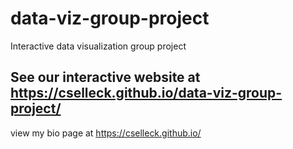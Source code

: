 # data-viz-group-project
Interactive data visualization group project

## See our interactive website at https://cselleck.github.io/data-viz-group-project/



view my bio page at https://cselleck.github.io/
